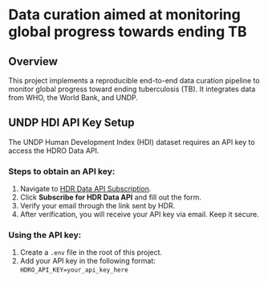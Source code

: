 # Data curation aimed at monitoring global progress towards ending TB

## Overview
This project implements a reproducible end-to-end data curation pipeline to monitor global progress toward ending tuberculosis (TB). It integrates data from WHO, the World Bank, and UNDP.

## UNDP HDI API Key Setup
The UNDP Human Development Index (HDI) dataset requires an API key to access the HDRO Data API.

### Steps to obtain an API key:
1. Navigate to [HDR Data API Subscription](https://hdrdata.org).
2. Click **Subscribe for HDR Data API** and fill out the form.
3. Verify your email through the link sent by HDR.
4. After verification, you will receive your API key via email. Keep it secure.

### Using the API key:
1. Create a `.env` file in the root of this project.
2. Add your API key in the following format:
```HDRO_API_KEY=your_api_key_here```